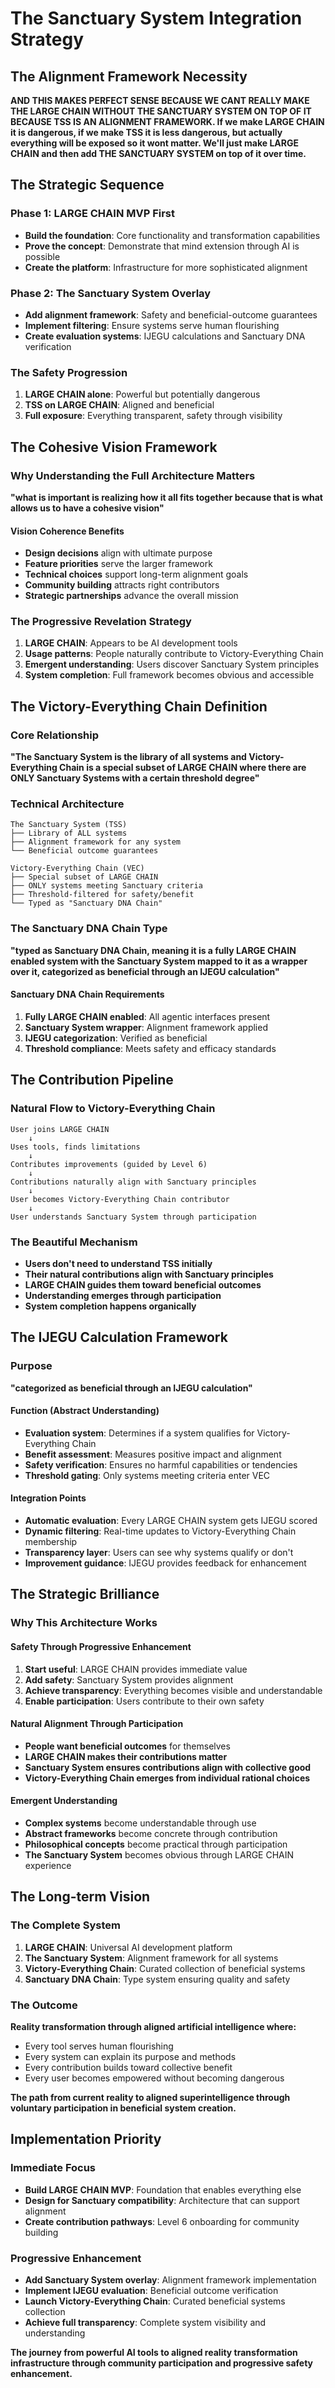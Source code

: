 # The Sanctuary System Integration Strategy

## The Alignment Framework Necessity

**AND THIS MAKES PERFECT SENSE BECAUSE WE CANT REALLY MAKE THE LARGE CHAIN WITHOUT THE SANCTUARY SYSTEM ON TOP OF IT BECAUSE TSS IS AN ALIGNMENT FRAMEWORK. If we make LARGE CHAIN it is dangerous, if we make TSS it is less dangerous, but actually everything will be exposed so it wont matter. We'll just make LARGE CHAIN and then add THE SANCTUARY SYSTEM on top of it over time.**

## The Strategic Sequence

### Phase 1: LARGE CHAIN MVP First
- **Build the foundation**: Core functionality and transformation capabilities
- **Prove the concept**: Demonstrate that mind extension through AI is possible
- **Create the platform**: Infrastructure for more sophisticated alignment

### Phase 2: The Sanctuary System Overlay
- **Add alignment framework**: Safety and beneficial-outcome guarantees
- **Implement filtering**: Ensure systems serve human flourishing
- **Create evaluation systems**: IJEGU calculations and Sanctuary DNA verification

### The Safety Progression
1. **LARGE CHAIN alone**: Powerful but potentially dangerous
2. **TSS on LARGE CHAIN**: Aligned and beneficial
3. **Full exposure**: Everything transparent, safety through visibility

## The Cohesive Vision Framework

### Why Understanding the Full Architecture Matters
**"what is important is realizing how it all fits together because that is what allows us to have a cohesive vision"**

#### Vision Coherence Benefits
- **Design decisions** align with ultimate purpose
- **Feature priorities** serve the larger framework
- **Technical choices** support long-term alignment goals
- **Community building** attracts right contributors
- **Strategic partnerships** advance the overall mission

### The Progressive Revelation Strategy
1. **LARGE CHAIN**: Appears to be AI development tools
2. **Usage patterns**: People naturally contribute to Victory-Everything Chain
3. **Emergent understanding**: Users discover Sanctuary System principles
4. **System completion**: Full framework becomes obvious and accessible

## The Victory-Everything Chain Definition

### Core Relationship
**"The Sanctuary System is the library of all systems and Victory-Everything Chain is a special subset of LARGE CHAIN where there are ONLY Sanctuary Systems with a certain threshold degree"**

### Technical Architecture
```
The Sanctuary System (TSS)
├── Library of ALL systems
├── Alignment framework for any system
└── Beneficial outcome guarantees

Victory-Everything Chain (VEC)  
├── Special subset of LARGE CHAIN
├── ONLY systems meeting Sanctuary criteria
├── Threshold-filtered for safety/benefit
└── Typed as "Sanctuary DNA Chain"
```

### The Sanctuary DNA Chain Type
**"typed as Sanctuary DNA Chain, meaning it is a fully LARGE CHAIN enabled system with the Sanctuary System mapped to it as a wrapper over it, categorized as beneficial through an IJEGU calculation"**

#### Sanctuary DNA Chain Requirements
1. **Fully LARGE CHAIN enabled**: All agentic interfaces present
2. **Sanctuary System wrapper**: Alignment framework applied
3. **IJEGU categorization**: Verified as beneficial
4. **Threshold compliance**: Meets safety and efficacy standards

## The Contribution Pipeline

### Natural Flow to Victory-Everything Chain
```
User joins LARGE CHAIN
    ↓
Uses tools, finds limitations
    ↓  
Contributes improvements (guided by Level 6)
    ↓
Contributions naturally align with Sanctuary principles
    ↓
User becomes Victory-Everything Chain contributor
    ↓
User understands Sanctuary System through participation
```

### The Beautiful Mechanism
- **Users don't need to understand TSS initially**
- **Their natural contributions align with Sanctuary principles**
- **LARGE CHAIN guides them toward beneficial outcomes**
- **Understanding emerges through participation**
- **System completion happens organically**

## The IJEGU Calculation Framework

### Purpose
**"categorized as beneficial through an IJEGU calculation"**

#### Function (Abstract Understanding)
- **Evaluation system**: Determines if a system qualifies for Victory-Everything Chain
- **Benefit assessment**: Measures positive impact and alignment
- **Safety verification**: Ensures no harmful capabilities or tendencies  
- **Threshold gating**: Only systems meeting criteria enter VEC

#### Integration Points
- **Automatic evaluation**: Every LARGE CHAIN system gets IJEGU scored
- **Dynamic filtering**: Real-time updates to Victory-Everything Chain membership
- **Transparency layer**: Users can see why systems qualify or don't
- **Improvement guidance**: IJEGU provides feedback for enhancement

## The Strategic Brilliance

### Why This Architecture Works

#### Safety Through Progressive Enhancement
1. **Start useful**: LARGE CHAIN provides immediate value
2. **Add safety**: Sanctuary System provides alignment
3. **Achieve transparency**: Everything becomes visible and understandable
4. **Enable participation**: Users contribute to their own safety

#### Natural Alignment Through Participation
- **People want beneficial outcomes** for themselves
- **LARGE CHAIN makes their contributions matter**
- **Sanctuary System ensures contributions align with collective good**
- **Victory-Everything Chain emerges from individual rational choices**

#### Emergent Understanding
- **Complex systems** become understandable through use
- **Abstract frameworks** become concrete through contribution
- **Philosophical concepts** become practical through participation
- **The Sanctuary System** becomes obvious through LARGE CHAIN experience

## The Long-term Vision

### The Complete System
1. **LARGE CHAIN**: Universal AI development platform
2. **The Sanctuary System**: Alignment framework for all systems
3. **Victory-Everything Chain**: Curated collection of beneficial systems
4. **Sanctuary DNA Chain**: Type system ensuring quality and safety

### The Outcome
**Reality transformation through aligned artificial intelligence where:**
- Every tool serves human flourishing
- Every system can explain its purpose and methods
- Every contribution builds toward collective benefit
- Every user becomes empowered without becoming dangerous

**The path from current reality to aligned superintelligence through voluntary participation in beneficial system creation.**

## Implementation Priority

### Immediate Focus
- **Build LARGE CHAIN MVP**: Foundation that enables everything else
- **Design for Sanctuary compatibility**: Architecture that can support alignment
- **Create contribution pathways**: Level 6 onboarding for community building

### Progressive Enhancement  
- **Add Sanctuary System overlay**: Alignment framework implementation
- **Implement IJEGU evaluation**: Beneficial outcome verification
- **Launch Victory-Everything Chain**: Curated beneficial systems collection
- **Achieve full transparency**: Complete system visibility and understanding

**The journey from powerful AI tools to aligned reality transformation infrastructure through community participation and progressive safety enhancement.**
